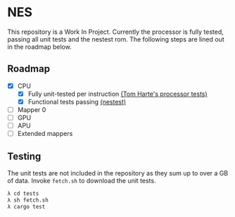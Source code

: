 # NES

This repository is a Work In Project. Currently the processor is fully tested, passing all unit tests and the nestest rom. The following steps are lined out in the roadmap below.

## Roadmap
- [x] CPU
  - [x] Fully unit-tested per instruction [(Tom Harte's processor tests)](https://github.com/TomHarte/ProcessorTests/tree/main/6502/v1)
  - [x] Functional tests passing [(nestest)](http://nickmass.com/images/nestest.nes)
- [ ] Mapper 0
- [ ] GPU
- [ ] APU
- [ ] Extended mappers

## Testing
The unit tests are not included in the repository as they sum up to over a GB of data. Invoke `fetch.sh` to download the unit tests.
```bash
λ cd tests
λ sh fetch.sh
λ cargo test
```
